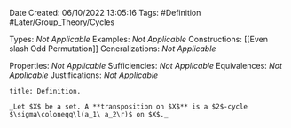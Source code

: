 <div class="topSpace"></div>

Date Created: 06/10/2022 13:05:16
Tags: #Definition #Later/Group_Theory/Cycles

Types: _Not Applicable_
Examples: _Not Applicable_
Constructions: [[Even slash Odd Permutation]]
Generalizations: _Not Applicable_

Properties: _Not Applicable_
Sufficiencies: _Not Applicable_
Equivalences: _Not Applicable_
Justifications: _Not Applicable_

``` ad-Definition
title: Definition.

_Let $X$ be a set. A **transposition on $X$** is a $2$-cycle $\sigma\coloneqq\l(a_1\ a_2\r)$ on $X$._

```
